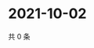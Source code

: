 # 2021-10-02

共 0 条

<!-- BEGIN WEIBO -->
<!-- 最后更新时间 Sat Oct 02 2021 11:00:51 GMT+0800 (China Standard Time) -->

<!-- END WEIBO -->
